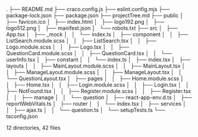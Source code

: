 .
├── README.md
├── craco.config.js
├── eslint.config.mjs
├── package-lock.json
├── package.json
├── projectTree.md
├── public
│   ├── favicon.ico
│   ├── index.html
│   ├── logo192.png
│   ├── logo512.png
│   ├── manifest.json
│   └── robots.txt
├── src
│   ├── App.tsx
│   ├── _mock
│   │   └── index.ts
│   ├── component
│   │   ├── ListSearch.module.scss
│   │   ├── ListSearch.tsx
│   │   ├── Logo.module.scss
│   │   ├── Logo.tsx
│   │   ├── QuestionCard.module.scss
│   │   ├── QuestionCard.tsx
│   │   └── userInfo.tsx
│   ├── constant
│   │   └── index.ts
│   ├── index.tsx
│   ├── layouts
│   │   ├── MainLayout.module.scss
│   │   ├── MainLayout.tsx
│   │   ├── ManageLayout.module.scss
│   │   ├── ManageLayout.tsx
│   │   └── QuestionLayout.tsx
│   ├── pages
│   │   ├── Home.module.scss
│   │   ├── Home.tsx
│   │   ├── Login.module.scss
│   │   ├── Login.tsx
│   │   ├── NotFound.tsx
│   │   ├── Register.module.scss
│   │   ├── Register.tsx
│   │   ├── manage
│   │   └── question
│   ├── react-app-env.d.ts
│   ├── reportWebVitals.ts
│   ├── router
│   │   └── index.tsx
│   ├── services
│   │   ├── ajax.ts
│   │   └── question.ts
│   └── setupTests.ts
└── tsconfig.json

12 directories, 42 files
